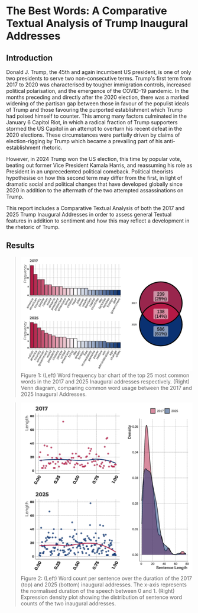 # The Best Words: A Comparative Textual Analysis of Trump Inaugural Addresses

## Introduction

Donald J. Trump, the 45th and again incumbent US president, is one of only two presidents to serve two non-consecutive terms. Trump's first term from 2017 to 2020 was characterised by tougher immigration controls, increased political polarisation, and the emergence of the COVID-19 pandemic. In the months preceding and directly after the 2020 election, there was a marked widening of the partisan gap between those in favour of the populist ideals of Trump and those favouring the purported establishment which Trump had poised himself to counter. This among many factors culminated in the January 6 Capitol Riot, in which a radical fraction of Trump supporters stormed the US Capitol in an attempt to overturn his recent defeat in the 2020 elections. These circumstances were partially driven by claims of election-rigging by Trump which became a prevailing part of his anti-establishment rhetoric.

However, in 2024 Trump won the US election, this time by popular vote, beating out former Vice President Kamala Harris, and reassuming his role as President in an unprecedented political comeback. Political theorists hypothesise on how this second term may differ from the first, in light of dramatic social and political changes that have developed globally since 2020 in addition to the aftermath of the two attempted assassinations on Trump.

This report includes a Comparative Textual Analysis of both the 2017 and 2025 Trump Inaugural Addresses in order to assess general Textual features in addition to sentiment and how this may reflect a development in the rhetoric of Trump.

## Results
>![Description](https://github.com/jmrze/Data-Analysis/blob/main/R/Trump%20Sentiment%20Analysis/Trump_Figure_1.jpg)
>Figure 1: (Left) Word frequency bar chart of the top 25 most common words in the 2017 and 2025 Inaugural addresses respectively. (Right) Venn diagram, comparing common word usage between the 2017 and 2025 Inaugural Addresses.

>![Description](https://github.com/jmrze/Data-Analysis/blob/main/R/Trump%20Sentiment%20Analysis/Trump_Figure_2.jpg)
>Figure 2: (Left) Word count per sentence over the duration of the 2017 (top) and 2025 (bottom) inaugural addresses. The x-axis represents the normalised duration of the speech between 0 and 1. (Right) Expression density plot showing the distribution of sentence word counts of the two inaugural addresses.
